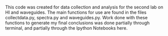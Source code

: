 
This code was created for data collection and analysis for the second lab on HI and waveguides. The main functions for use are found in the files collectdata.py, spectra.py and waveguides.py. Work done with these functions to generate my final conclusions was done partially through terminal, and partially through the Ipython Notebooks here. 

